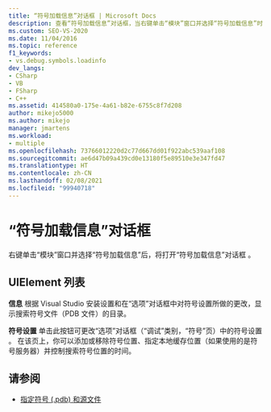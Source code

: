 ```yaml
---
title: “符号加载信息”对话框 | Microsoft Docs
description: 查看“符号加载信息”对话框，当右键单击“模块”窗口并选择“符号加载信息”时，将在 Visual Studio 调试器中打开该对话框。
ms.custom: SEO-VS-2020
ms.date: 11/04/2016
ms.topic: reference
f1_keywords:
- vs.debug.symbols.loadinfo
dev_langs:
- CSharp
- VB
- FSharp
- C++
ms.assetid: 414580a0-175e-4a61-b82e-6755c8f7d208
author: mikejo5000
ms.author: mikejo
manager: jmartens
ms.workload:
- multiple
ms.openlocfilehash: 73766012220d2c77d667dd01f922abc539aaf108
ms.sourcegitcommit: ae6d47b09a439cd0e13180f5e89510e3e347fd47
ms.translationtype: HT
ms.contentlocale: zh-CN
ms.lasthandoff: 02/08/2021
ms.locfileid: "99940718"
---
```

# <a name="symbol-load-information-dialog-box"></a>“符号加载信息”对话框
右键单击“模块”窗口并选择“符号加载信息”后，将打开“符号加载信息”对话框  。

## <a name="uielement-list"></a>UIElement 列表
 **信息** 根据 Visual Studio 安装设置和在“选项”对话框中对符号设置所做的更改，显示搜索符号文件（PDB 文件）的目录。

 **符号设置** 单击此按钮可更改“选项”对话框（“调试”类别，“符号”页）中的符号设置  。 在该页上，你可以添加或移除符号位置、指定本地缓存位置（如果使用的是符号服务器）并控制搜索符号位置的时间。

## <a name="see-also"></a>请参阅
- [指定符号 (.pdb) 和源文件](../debugger/specify-symbol-dot-pdb-and-source-files-in-the-visual-studio-debugger.md)